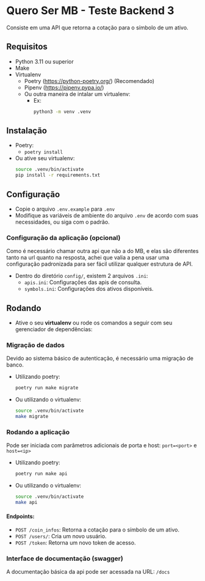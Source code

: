 # Quero Ser MB - Teste Backend 3
Consiste em uma API que retorna a cotação para o símbolo de um ativo.

## Requisitos
- Python 3.11 ou superior
- Make
- Virtualenv
    - Poetry (https://python-poetry.org/) (Recomendado)
    - Pipenv (https://pipenv.pypa.io/)
    - Ou outra maneira de intalar um virtualenv:
      - Ex:
        ```sh
        python3 -m venv .venv
        ```

## Instalação
- Poetry:
    - `poetry install`
- Ou ative seu virtualenv:
    ```sh 
    source .venv/bin/activate
    pip install -r requirements.txt
    ```

## Configuração
- Copie o arquivo `.env.example` para `.env`
- Modifique as variáveis de ambiente do arquivo `.env` de acordo com suas necessidades, ou siga com o padrão.

### Configuração da aplicação (opcional)
Como é necessário chamar outra api que não a do MB, e elas são diferentes tanto na url quanto na resposta,
achei que valia a pena usar uma configuração padronizada para ser fácil utilizar qualquer estrutura de API.
- Dentro do diretório `config/`, existem 2 arquivos `.ini`:
    - `apis.ini`: Configurações das apis de consulta.
    - `symbols.ini`: Configurações dos ativos disponíveis.

## Rodando
- Ative o seu **virtualenv** ou rode os comandos a seguir com seu gerenciador de dependências:
### Migração de dados
Devido ao sistema básico de autenticação, é necessário uma migração de banco.
- Utilizando poetry:
    ```sh
    poetry run make migrate
    ```
- Ou utilizando o virtualenv:
    ```sh
    source .venv/bin/activate
    make migrate
    ```
### Rodando a aplicação
Pode ser iniciada com parâmetros adicionais de porta e host: `port=<port>` e `host=<ip>`
- Utilizando poetry:
    ```sh
    poetry run make api
    ```
- Ou utilizando o virtualenv:
    ```sh
    source .venv/bin/activate
    make api
    ```
#### Endpoints:
- `POST /coin_infos`: Retorna a cotação para o símbolo de um ativo.
- `POST /users/`: Cria um novo usuário.
- `POST /token`: Retorna um novo token de acesso.
### Interface de documentação (swagger)
A documentação básica da api pode ser acessada na URL: `/docs`
